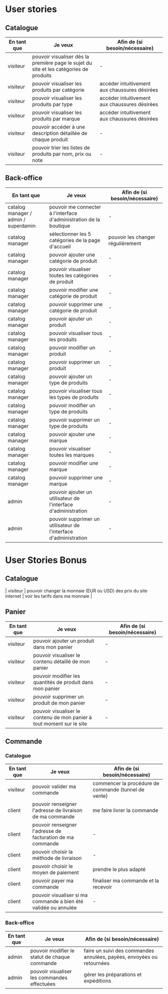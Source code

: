 # User stories

## Catalogue

| En tant que | Je veux | Afin de (si besoin/nécessaire) |
|--|--|--|
| visiteur | pouvoir visualiser dès la première page le sujet du site et les catégories de produits | - |
| visiteur | pouvoir visualiser les produits par catégorie | accéder intuitivement aux chaussures désirées |
| visiteur | pouvoir visualiser les produits par type | accéder intuitivement aux chaussures désirées |
| visiteur | pouvoir visualiser les produits par marque | accéder intuitivement aux chaussures désirées |
| visiteur | pouvoir accéder à une description détaillée de chaque produit | - |
| visiteur | pouvoir trier les listes de produits par nom, prix ou note | - |

## Back-office

| En tant que | Je veux | Afin de (si besoin/nécessaire) |
|--|--|--|
| catalog manager / admin / superdamin | pouvoir me connecter à l'interface d'administration de la boutique | - |
| catalog manager | sélectionner les 5 catégories de la page d'accueil | pouvoir les changer régulièrement |
| catalog manager | pouvoir ajouter une catégorie de produit | - |
| catalog manager | pouvoir visualiser toutes les catégories de produit | - |
| catalog manager | pouvoir modifier une catégorie de produit | - |
| catalog manager | pouvoir supprimer une catégorie de produit | - |
| catalog manager | pouvoir ajouter un produit | - |
| catalog manager | pouvoir visualiser tous les produits | - |
| catalog manager | pouvoir modifier un produit | - |
| catalog manager | pouvoir supprimer un produit | - |
| catalog manager | pouvoir ajouter un type de produits | - |
| catalog manager | pouvoir visualiser tous les types de produits | - |
| catalog manager | pouvoir modifier un type de produits | - |
| catalog manager | pouvoir supprimer un type de produits | - |
| catalog manager | pouvoir ajouter une marque | - |
| catalog manager | pouvoir visualiser toutes les marques | - |
| catalog manager | pouvoir modifier une marque | - |
| catalog manager | pouvoir supprimer une marque | - |
| admin | pouvoir ajouter un utilisateur de l'interface d'administration | - |
| admin | pouvoir supprimer un utilisateur de l'interface d'administration | - |

# User Stories Bonus

## Catalogue

| visiteur | pouvoir changer la monnaie (EUR ou USD) des prix du site internet | voir les tarifs dans ma monnaie |

## Panier

| En tant que | Je veux | Afin de (si besoin/nécessaire) |
|--|--|--|
| visiteur | pouvoir ajouter un produit dans mon panier | - |
| visiteur | pouvoir visualiser le contenu détaillé de mon panier | - |
| visiteur | pouvoir modifier les quantités de produit dans mon panier | - |
| visiteur | pouvoir supprimer un produit de mon panier | - |
| visiteur | pouvoir visualiser le contenu de mon panier à tout moment sur le site | - |

## Commande

### Catalogue

| En tant que | Je veux | Afin de (si besoin/nécessaire) |
|--|--|--|
| visiteur | pouvoir valider ma commande | commencer la procédure de commande (tunnel de vente) |
| client | pouvoir renseigner l'adresse de livraison de ma commande | me faire livrer la commande |
| client | pouvoir renseigner l'adresse de facturation de ma commande | - |
| client | pouvoir choisir la méthode de livraison | - |
| client | pouvoir choisir le moyen de paiement | prendre le plus adapté |
| client | pouvoir payer ma commande | finaliser ma commande et la recevoir |
| client | pouvoir visualiser si ma commande a bien été validée ou annulée | - |

### Back-office

| En tant que | Je veux | Afin de (si besoin/nécessaire) |
|--|--|--|
| admin | pouvoir modifier le statut de chaque commande | faire un suivi des commandes annulées, payées, envoyées ou retournées |
| admin | pouvoir visualiser les commandes effectuées | gérer les préparations et expéditions |
